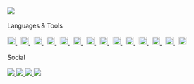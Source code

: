 <div align="left">
  <picture>
    <source media="(prefers-color-scheme: dark)" 
      srcset="https://github-readme-stats-guylepage3.vercel.app/api?username=guylepage3&show_icons=false&bg_color=000000&title_color=ffffff&icon_color=ffffff&text_color=ffffff&hide_border=true&border_color=31363c&count_private=true&include_all_commits=true&hide=contribs&custom_title=GitHub%20Stats&hide_title=true&ring_color=ffffff&card_width=290">
    <img src="https://github-readme-stats-guylepage3.vercel.app/api?username=guylepage3&show_icons=false&bg_color=1f6feb&title_color=ffffff&icon_color=ffffff&text_color=ffffff&hide_border=true&border_color=d1d7dd&count_private=true&include_all_commits=true&hide=contribs&custom_title=GitHub%20Statshide_title=true&ring_color=ffffff&card_width=290">
  </picture>
</div>
<br/>
  Languages & Tools
<br/>
<br/>
<div align="left" style="display: inline_block">
  <a href="https://developer.mozilla.org/en-US/docs/Learn/Getting_started_with_the_web/JavaScript_basics" target="_blank">
    <picture>
      <source 
        media="(prefers-color-scheme: dark)" 
        srcset="https://ico.vercel.app/javascript/ffffff" width="18px">
      <img src="https://ico.vercel.app/javascript/1f6feb" width="18px">
    </picture>
  </a>
  &nbsp;
  <a href="https://www.typescriptlang.org/" target="_blank">
    <picture>
      <source 
        media="(prefers-color-scheme: dark)" 
        srcset="https://ico.vercel.app/typescript/ffffff" width="18px">
      <img src="https://ico.vercel.app/typescript/1f6feb" width="18px">
    </picture>
  </a>
  &nbsp;
  <a href="https://nextjs.org/" target="_blank">
    <picture>
      <source 
        media="(prefers-color-scheme: dark)" 
        srcset="https://ico.vercel.app/nextdotjs/ffffff"  width="18px">
      <img src="https://ico.vercel.app/nextdotjs/1f6feb"  width="18px">
    </picture>
  </a>
  &nbsp;
  <a href="https://react.dev/" target="_blank">
    <picture>
      <source 
        media="(prefers-color-scheme: dark)" 
        srcset="https://ico.vercel.app/react/ffffff"  width="18px">
      <img src="https://ico.vercel.app/react/1f6feb"  width="18px">
    </picture>
  </a>
  &nbsp;
  <a href="https://developer.mozilla.org/en-US/docs/Glossary/HTML5" target="_blank">
    <picture>
      <source 
        media="(prefers-color-scheme: dark)" 
        srcset="https://ico.vercel.app/html5/ffffff"  width="18px">
      <img src="https://ico.vercel.app/html5/1f6feb"  width="18px">
    </picture>
  </a>
  &nbsp;
  <a href="https://github.com/css-modules/css-modules" target="_blank">
    <picture>
      <source 
        media="(prefers-color-scheme: dark)" 
        srcset="https://ico.vercel.app/cssmodules/ffffff"  width="18px">
      <img src="https://ico.vercel.app/cssmodules/1f6feb"  width="18px">
    </picture>
  </a>
  &nbsp;
  <a href="https://postcss.org/" target="_blank">
    <picture>
      <source 
        media="(prefers-color-scheme: dark)" 
        srcset="https://ico.vercel.app/postcss/ffffff"  width="18px">
      <img src="https://ico.vercel.app/postcss/1f6feb"  width="18px">
    </picture>
  </a>
  &nbsp;
  <a href="https://github.com/postcss/autoprefixer" target="_blank">
    <picture>
      <source 
        media="(prefers-color-scheme: dark)" 
        srcset="https://ico.vercel.app/autoprefixer/ffffff"  width="18px">
      <img src="https://ico.vercel.app/autoprefixer/1f6feb"  width="18px">
    </picture>
  </a>
  &nbsp;
  <a href="https://developer.mozilla.org/en-US/docs/Web/CSS" target="_blank">
    <picture>
      <source 
        media="(prefers-color-scheme: dark)" 
        srcset="https://ico.vercel.app/css3/ffffff"  width="18px">
      <img src="https://ico.vercel.app/css3/1f6feb"  width="18px">
    </picture>
  </a>
  &nbsp;
  <a href="https://tailwindcss.com/" target="_blank">
    <picture>
      <source 
        media="(prefers-color-scheme: dark)" 
        srcset="https://ico.vercel.app/tailwindcss/ffffff"  width="18px">
      <img src="https://ico.vercel.app/tailwindcss/1f6feb"  width="18px">
    </picture>
  </a>
  &nbsp;
  <a href="https://vercel.com/" target="_blank">
    <picture>
      <source 
        media="(prefers-color-scheme: dark)" 
        srcset="https://ico.vercel.app/vercel/ffffff"  width="18px">
      <img src="https://ico.vercel.app/vercel/1f6feb"  width="18px">
    </picture>
  </a>
  &nbsp;
  <a href="https://pnpm.io/" target="_blank">
    <picture>
      <source 
        media="(prefers-color-scheme: dark)" 
        srcset="https://ico.vercel.app/pnpm/ffffff"  width="18px">
      <img src="https://ico.vercel.app/pnpm/1f6feb"  width="18px">
    </picture>
  </a>
  &nbsp;
  <a href="https://git-scm.com/" target="_blank">
    <picture>
      <source 
        media="(prefers-color-scheme: dark)" 
        srcset="https://ico.vercel.app/git/ffffff"  width="18px">
      <img src="https://ico.vercel.app/git/1f6feb"  width="18px">
    </picture>
  </a>
  &nbsp;
  <a href="https://stackshare.io/guylepage33/guylepage-com" target="_blank">
    <picture>
      <source 
        media="(prefers-color-scheme: dark)" 
        srcset="https://ico.vercel.app/stackshare/ffffff"  width="18px">
      <img src="https://ico.vercel.app/stackshare/1f6feb"  width="18px">
    </picture>
  </a>
</div>
<br/>
  Social
<br/>
<br/>
<div align="left">
    <a href="https://guylepage.com" target="_blank">
      <picture>
        <source 
          media="(prefers-color-scheme: dark)" 
          srcset="https://img.shields.io/badge/guylepage.com-000000?style=for-the-badge&logoColor=white">
        <img src="https://img.shields.io/badge/guylepage.com-1f6feb?style=for-the-badge&logoColor=white">
      </picture>
    </a>
    <a href="https://twitter.com/guylepage3" target="_blank">
      <picture>
        <source 
          media="(prefers-color-scheme: dark)" 
          srcset="https://img.shields.io/badge/Twitter-000000?style=for-the-badge&logo=twitter&logoColor=white">
        <img src="https://img.shields.io/badge/Twitter-1f6feb?style=for-the-badge&logo=twitter&logoColor=white">
      </picture>
    </a>
    <a href="https://www.linkedin.com/in/guylepage/" target="_blank">
      <picture>
        <source 
          media="(prefers-color-scheme: dark)" 
          srcset="https://img.shields.io/badge/LinkedIn-000000?style=for-the-badge&logo=linkedin&logoColor=white">
        <img src="https://img.shields.io/badge/LinkedIn-1f6feb?style=for-the-badge&logo=linkedin&logoColor=white">
      </picture>
    </a>
    <a href="https://www.buymeacoffee.com/guylepage3" target="_blank">
      <picture>
        <source 
          media="(prefers-color-scheme: dark)" 
          srcset="https://img.shields.io/badge/Buy%20Me%20a%20Coffee-000000?style=for-the-badge&logoColor=white">
        <img src="https://img.shields.io/badge/Buy%20Me%20a%20Coffee-1f6feb?style=for-the-badge&logoColor=white">
      </picture>
    </a>
</div>
